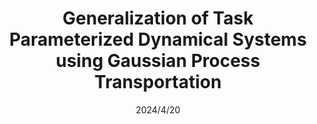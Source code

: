 ---
title: "Generalization of Task Parameterized Dynamical Systems using Gaussian Process Transportation"
collection: publications
date: 2024/4/20
venue: 'Arxiv-Preprint'
paperurl: https://arxiv.org/pdf/2404.13458
citation: 'Franzese, Giovanni, Ravi Prakash, and Jens Kober. "Generalization of Task Parameterized Dynamical Systems using Gaussian Process Transportation." arXiv preprint arXiv:2404.13458 (2024).'
excerpt: "<img src='https://franzesegiovanni.github.io/aboutme/images/GPT.jpg'>"
---